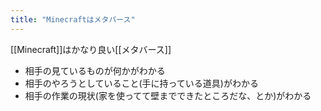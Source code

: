 ```yaml
---
title: "Minecraftはメタバース"
---
```


[[Minecraft]]はかなり良い[[メタバース]]
- 相手の見ているものが何かがわかる
- 相手のやろうとしていること(手に持っている道具)がわかる
- 相手の作業の現状(家を使ってて壁までできたところだな、とか)がわかる